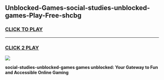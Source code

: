 
## Unblocked-Games-social-studies-unblocked-games-Play-Free-shcbg
<h3>
<a href="https://premium76.site?title=social-studies-unblocked-games&ref=17A">CLICK TO PLAY</a></h3>
<hr>

<h3>
<a href="https://premium76.site?title=social-studies-unblocked-games&ref=17A">CLICK 2 PLAY</a>
  
</h3>

<a href="https://premium76.site?title=social-studies-unblocked-games&ref=17A"><img src="https://clearcache.store/games.png"></a>


**social-studies-unblocked-games games unblocked: Your Gateway to Fun and Accessible Online Gaming**

